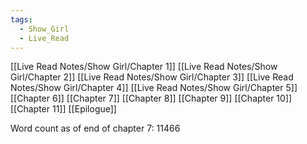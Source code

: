 ```yaml
---
tags:
  - Show_Girl
  - Live_Read
---
```

[[Live Read Notes/Show Girl/Chapter 1]]
[[Live Read Notes/Show Girl/Chapter 2]]
[[Live Read Notes/Show Girl/Chapter 3]]
[[Live Read Notes/Show Girl/Chapter 4]]
[[Live Read Notes/Show Girl/Chapter 5]]
[[Chapter 6]]
[[Chapter 7]]
[[Chapter 8]]
[[Chapter 9]]
[[Chapter 10]]
[[Chapter 11]]
[[Epilogue]]

Word count as of end of chapter 7: 11466